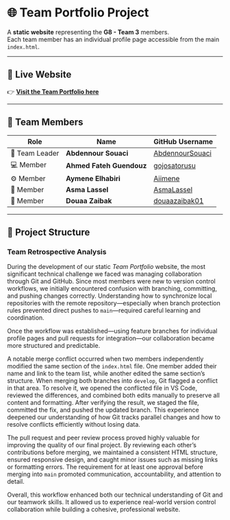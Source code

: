 # 🌐 Team Portfolio Project

A **static website** representing the **G8 - Team 3** members.  
Each team member has an individual profile page accessible from the main `index.html`.

---

## 🔗 Live Website

👉 **[Visit the Team Portfolio here](https://abdennoursouaci.github.io/team-portfolio-project/)**  

---

## 👥 Team Members

| Role | Name | GitHub Username |
|------|------|-----------------|
| 🧠 Team Leader | **Abdennour Souaci** | [AbdennourSouaci](https://github.com/AbdennourSouaci) |
| 💻 Member | **Ahmed Fateh Guendouz** | [gojosatorusu](https://github.com/gojosatorusu) |
| ⚙️ Member | **Aymene Elhabiri** | [Aiimene](https://github.com/Aiimene) |
| 🎨 Member | **Asma Lassel** | [AsmaLassel](https://github.com/AsmaLassel) |
| 📝 Member | **Douaa Zaibak** | [douaazaibak01](https://github.com/douaazaibak01) |

---

## 🧩 Project Structure

### Team Retrospective Analysis

During the development of our static *Team Portfolio* website, the most significant technical challenge we faced was managing collaboration through Git and GitHub. Since most members were new to version control workflows, we initially encountered confusion with branching, committing, and pushing changes correctly. Understanding how to synchronize local repositories with the remote repository—especially when branch protection rules prevented direct pushes to `main`—required careful learning and coordination.  

Once the workflow was established—using feature branches for individual profile pages and pull requests for integration—our collaboration became more structured and predictable.  

A notable merge conflict occurred when two members independently modified the same section of the `index.html` file. One member added their name and link to the team list, while another edited the same section’s structure. When merging both branches into `develop`, Git flagged a conflict in that area. To resolve it, we opened the conflicted file in VS Code, reviewed the differences, and combined both edits manually to preserve all content and formatting. After verifying the result, we staged the file, committed the fix, and pushed the updated branch. This experience deepened our understanding of how Git tracks parallel changes and how to resolve conflicts efficiently without losing data.  

The pull request and peer review process proved highly valuable for improving the quality of our final project. By reviewing each other’s contributions before merging, we maintained a consistent HTML structure, ensured responsive design, and caught minor issues such as missing links or formatting errors. The requirement for at least one approval before merging into `main` promoted communication, accountability, and attention to detail.  

Overall, this workflow enhanced both our technical understanding of Git and our teamwork skills. It allowed us to experience real-world version control collaboration while building a cohesive, professional website.


